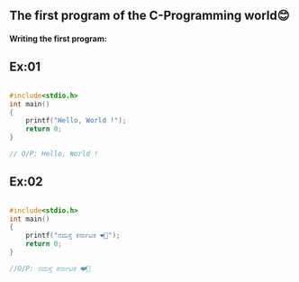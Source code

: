 ## The first program of the C-Programming world😊

#### Writing the first program: 

## Ex:01

```c

#include<stdio.h>
int main()
{
    printf("Hello, World !");
    return 0;
}

// O/P: Hello, World !

```


## Ex:02

```c

#include<stdio.h>
int main()
{
    printf("ನಮಸ್ತೆ ಕರ್ನಾಟಕ ❤️💛");
    return 0;
}

//O/P: ನಮಸ್ತೆ ಕರ್ನಾಟಕ ❤️💛

```
